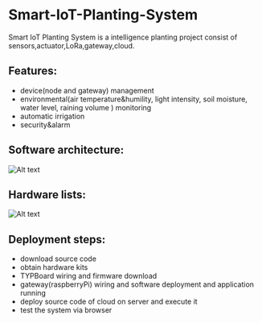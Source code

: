 # Smart-IoT-Planting-System
Smart IoT Planting System is a intelligence planting project consist of sensors,actuator,LoRa,gateway,cloud.  
## Features:
- device(node and gateway) management
- environmental(air temperature&humility, light intensity, soil moisture, water level, raining volume ) monitoring
- automatic irrigation
- security&alarm

## Software architecture:
![Alt text](https://github.com/Python-IoT/Smart-IoT-Planting-System/blob/master/arch/sys-arch-diagram.png)

## Hardware lists:
![Alt text](https://github.com/Python-IoT/Smart-IoT-Planting-System/blob/master/arch/Hardware-kit-2.jpg)

## Deployment steps:
- download source code
- obtain hardware kits
- TYPBoard wiring and firmware download
- gateway(raspberryPi) wiring and software deployment and application running
- deploy source code of cloud on server and execute it
- test the system via browser
